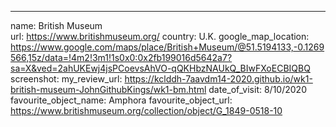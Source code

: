 ---
name: British Museum    
url: https://www.britishmuseum.org/
country: U.K.
google_map_location: https://www.google.com/maps/place/British+Museum/@51.5194133,-0.1269566,15z/data=!4m2!3m1!1s0x0:0x2fb199016d5642a7?sa=X&ved=2ahUKEwj4jsPCoevsAhVO-qQKHbzNAUkQ_BIwFXoECBIQBQ
screenshot: 
my_review_url: https://kclddh-7aavdm14-2020.github.io/wk1-british-museum-JohnGithubKings/wk1-bm.html
date_of_visit: 8/10/2020
favourite_object_name: Amphora
favourite_object_url: https://www.britishmuseum.org/collection/object/G_1849-0518-10
